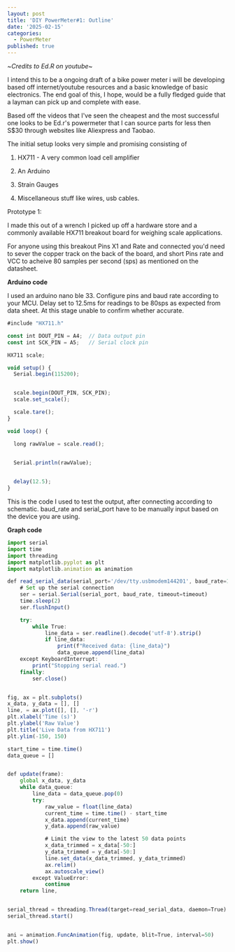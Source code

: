 ```yaml
---
layout: post
title: 'DIY PowerMeter#1: Outline'
date: '2025-02-15'
categories:
  - PowerMeter
published: true
---
```

~_Credits to Ed.R on youtube_~

I intend this to be a ongoing draft of a bike power meter i will be developing based off internet/youtube resources and a basic knowledge of basic electronics. The end goal of this, I hope, would be a fully fledged guide that a layman can pick up and complete with ease.

Based off the videos that I've seen the cheapest and the most successful one looks to be Ed.r's powermeter that I can source parts for less then S$30 through websites like Aliexpress and Taobao.

The initial setup looks very simple and promising consisting of

1.  HX711 - A very common load cell amplifier
    
2.  An Arduino
    
3.  Strain Gauges
    
4.  Miscellaneous stuff like wires, usb cables.
    

Prototype 1:

I made this out of a wrench I picked up off a hardware store and a commonly available HX711 breakout board for weighing scale applications.

For anyone using this breakout Pins X1 and Rate and connected you'd need to sever the copper track on the back of the board, and short Pins rate and VCC to acheive 80 samples per second (sps) as mentioned on the datasheet.

**Arduino code**

I used an arduino nano ble 33. Configure pins and baud rate according to your MCU. Delay set to 12.5ms for readings to be 80sps as expected from data sheet. At this stage unable to confirm whether accurate.

```javascript
#include "HX711.h"

const int DOUT_PIN = A4;  // Data output pin
const int SCK_PIN = A5;   // Serial clock pin

HX711 scale;

void setup() {
  Serial.begin(115200); 


  scale.begin(DOUT_PIN, SCK_PIN);
  scale.set_scale();  

  scale.tare();
}

void loop() {

  long rawValue = scale.read();
  

  Serial.println(rawValue);


  delay(12.5);
}
```

This is the code I used to test the output, after connecting according to schematic. baud\_rate and serial\_port have to be manually input based on the device you are using.

**Graph code**

```javascript
import serial
import time
import threading
import matplotlib.pyplot as plt
import matplotlib.animation as animation

def read_serial_data(serial_port='/dev/tty.usbmodem144201', baud_rate=115200, timeout=1):
    # Set up the serial connection
    ser = serial.Serial(serial_port, baud_rate, timeout=timeout)
    time.sleep(2) 
    ser.flushInput()  

    try:
        while True:
            line_data = ser.readline().decode('utf-8').strip()
            if line_data:
                print(f"Received data: {line_data}") 
                data_queue.append(line_data)
    except KeyboardInterrupt:
        print("Stopping serial read.")
    finally:
        ser.close()


fig, ax = plt.subplots()
x_data, y_data = [], []
line, = ax.plot([], [], '-r')
plt.xlabel('Time (s)')
plt.ylabel('Raw Value')
plt.title('Live Data from HX711')
plt.ylim(-150, 150)  

start_time = time.time()
data_queue = []  


def update(frame):
    global x_data, y_data
    while data_queue:
        line_data = data_queue.pop(0)
        try:
            raw_value = float(line_data)
            current_time = time.time() - start_time
            x_data.append(current_time)
            y_data.append(raw_value)

            # Limit the view to the latest 50 data points
            x_data_trimmed = x_data[-50:]
            y_data_trimmed = y_data[-50:]
            line.set_data(x_data_trimmed, y_data_trimmed)
            ax.relim()
            ax.autoscale_view()
        except ValueError:
            continue
    return line,


serial_thread = threading.Thread(target=read_serial_data, daemon=True)
serial_thread.start()


ani = animation.FuncAnimation(fig, update, blit=True, interval=50)
plt.show()
```
